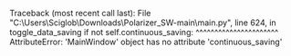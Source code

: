 Traceback (most recent call last):
  File "C:\Users\Sciglob\Downloads\Polarizer_SW-main\main.py", line 624, in toggle_data_saving
    if not self.continuous_saving:
           ^^^^^^^^^^^^^^^^^^^^^^
AttributeError: 'MainWindow' object has no attribute 'continuous_saving'
